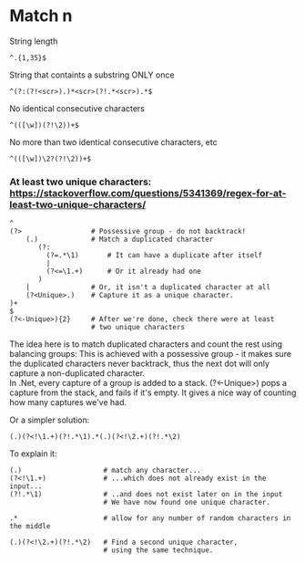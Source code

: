 # Match n

String length

`^.{1,35}$`

String that containts a substring ONLY once

`^(?:(?!<scr>).)*<scr>(?!.*<scr>).*$`

No identical consecutive characters

`^(([\w])(?!\2))+$`

No more than two identical consecutive characters, etc

`^(([\w])\2?(?!\2))+$`

### At least two unique characters: https://stackoverflow.com/questions/5341369/regex-for-at-least-two-unique-characters/
```
^
(?>                 # Possessive group - do not backtrack!
    (.)             # Match a duplicated character
       (?:
         (?=.*\1)       # It can have a duplicate after itself
         |
         (?<=\1.+)      # Or it already had one
       )
    |               # Or, it isn't a duplicated character at all
    (?<Unique>.)    # Capture it as a unique character.
)+
$
(?<-Unique>){2}     # After we're done, check there were at least
                    # two unique characters
```
The idea here is to match duplicated characters and count the rest using balancing groups: This is achieved with a possessive group - it makes sure the duplicated characters never backtrack, thus the next dot will only capture a non-duplicated character.  
In .Net, every capture of a group is added to a stack. (?<-Unique>) pops a capture from the stack, and fails if it's empty. It gives a nice way of counting how many captures we've had.

Or a simpler solution:
```
(.)(?<!\1.+)(?!.*\1).*(.)(?<!\2.+)(?!.*\2)
```

To explain it:
```
(.)                    # match any character...
(?<!\1.+)              # ...which does not already exist in the input...
(?!.*\1)               # ..and does not exist later on in the input
                       # We have now found one unique character.

.*                     # allow for any number of random characters in the middle

(.)(?<!\2.+)(?!.*\2)   # Find a second unique character, 
                       # using the same technique.
```
